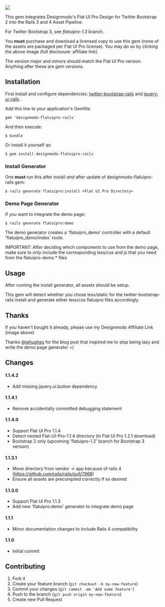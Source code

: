 <a href="http://designmodo.com/shop/?u=223" target="_blank"><img src="http://designmodo.com/img/affiliate/flatui_468_60.jpg" border="0"/></a>

This gem integrates Designmodo's Flat UI Pro Design for Twitter Bootstrap 2 into the Rails 3 and 4 Asset Pipeline.

For Twitter Bootstrap 3, see _flatuipro-1.3_ branch.

You **must** purchase and download a licensed copy to use this gem (none of the assets are packaged per Flat UI Pro license).  You may do so by clicking the above image (full disclosure: affiliate link).

The version major and minors should match the Flat UI Pro version.  Anything after these are gem versions.

## Installation
First install and configure dependencies: [twitter-bootstrap-rails](https://github.com/seyhunak/twitter-bootstrap-rails) and [jquery-ui-rails](https://github.com/joliss/jquery-ui-rails) .

Add this line to your application's Gemfile:

    gem 'designmodo-flatuipro-rails'

And then execute:

    $ bundle

Or install it yourself as:

    $ gem install designmodo-flatuipro-rails

### Install Generator
One **must** run this after install *and* after update of designmodo-flatuipro-rails gem:

    $ rails generate flatuipro:install <Flat UI Pro Directory>

### Demo Page Generator
If you want to integrate the demo page:

    $ rails generate flatuipro:demo

The demo generator creates a 'flatuipro\_demo' controller with a default 'flatuipro\_demo/index' route.

IMPORTANT: After deciding which components to use from the demo page, make sure to only include the corresponding less/css and js that you need from the flatuipro-demo.* files

## Usage
After running the install generator, all assets should be setup.

This gem will detect whether you chose less/static for the twitter-bootstrap-rails install and generate either less/css flatuipro files accordingly.

## Thanks
If you haven't bought it already, please use my Designmodo Affiliate Link (image above)

Thanks [@jehughes](https://github.com/jehughes) for the blog post that inspired me to stop being lazy and write the demo page generator =)

## Changes
#### 1.1.4.2
* Add missing jquery.ui.button dependency

#### 1.1.4.1
* Remove accidentally committed debugging statement

#### 1.1.4.0
* Support Flat UI Pro 1.1.4
* Detect nested Flat-UI-Pro-1.1.4 directory (in Flat UI Pro 1.2.1 download)
* Bootstrap 2 only (upcoming 'flatuipro-1.2' branch for Bootstrap 3 version)

#### 1.1.3.1
* Move directory from vendor -> app because of rails 4 (https://github.com/rails/rails/pull/7968)
* Ensure all assets are precompiled correctly if so desired

#### 1.1.3.0
* Support Flat UI Pro 1.1.3
* Add new 'flatuipro:demo' generator to integrate demo page

#### 1.1.1
* Minor documentation changes to include Rails 4 compatibility

#### 1.1.0
* Initial commit

## Contributing

1. Fork it
2. Create your feature branch (`git checkout -b my-new-feature`)
3. Commit your changes (`git commit -am 'Add some feature'`)
4. Push to the branch (`git push origin my-new-feature`)
5. Create new Pull Request
